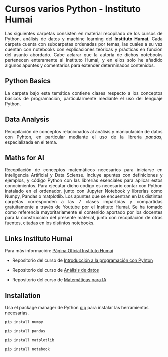 # Cursos varios Python - Instituto Humai

<div style="text-align: justify">Las siguientes carpetas consisten en material recopilado de los cursos de Python, análisis de datos y machine learning del <b>Instituto Humai</b>. Cada carpeta cuenta con subcarpetas ordenadas por temas, las cuales a su vez cuentan con notebooks con explicaciones teóricas y prácticas en función del asunto abordado. Cabe aclarar que la autoría de dichos notebooks pertenecen enteramente al Instituto Humai, y en ellos solo he añadido algunos apuntes y comentarios para extender determinados contenidos.</div>

## Python Basics

<div style="text-align: justify">La carpeta bajo esta temática contiene clases respecto a los conceptos básicos de programación, particularmente mediante el uso del lenguaje Python.</div>

## Data Analysis

<div style="text-align: justify">Recopilación de conceptos relacionados al análisis y manipulación de datos con Pyhton, en particular mediante el uso de la librería <i>pandas</i>, especializada en el tema.</div>

## Maths for AI

<div style="text-align: justify">Recopilación de conceptos matemáticos necesarios para iniciarse en Inteligencia Artificial y Data Sciense. Incluye apuntes con definiciones y ejemplos, y código Python con las librerías esenciales para aplicar estos conocimientos. Para ejecutar dicho código es necesario contar con Python instalado en el ordenador, junto con Jupyter Notebook y librerías como Numpy, Pandas o matplotlib.
Los apuntes que se encuentran en las distintas carpetas corresponden a las 7 clases impartidas y compartidas gratuitamente a través de Youtube por el Instituto Humai. Se ha tomado como referencia mayoritariamente el contenido aportado por los docentes para la construcción del presente material, junto con recopilación de otras fuentes, citadas en los distintos notebooks.</div>

## Links Instituto Humai

Para más información: [Página Oficial Instituto Humai](https://humai.com.ar/)

* Repositorio del curso de [Introducción a la programación con Pyhton](https://github.com/institutohumai/cursos-python/tree/master/Introduccion)

* Repositorio del curso de [Análisis de datos](https://github.com/institutohumai/cursos-python/tree/master/AnalisisDeDatos)

* Repositorio del curso de [Matemáticas para IA](https://github.com/institutohumai/cursos-python/tree/master/MatematicasParaIA)

## Installation

Usa el package manager de Python [pip](https://pypi.org/project/pip/) para instalar las herramientas necesarias.

```bash
pip install numpy

pip install pandas

pip install matplotlib

pip install notebook
```

